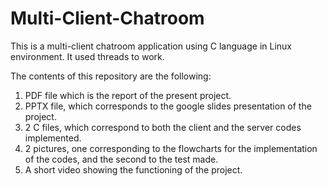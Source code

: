 # Multi-Client-Chatroom
This is a multi-client chatroom application using C language in Linux environment. It used threads to work.


The contents of this repository are the following:

1. PDF file which is the report of the present project.
2. PPTX file, which corresponds to the google slides presentation of the project.
3. 2 C files, which correspond to both the client and the server codes implemented.
4. 2 pictures, one corresponding to the flowcharts for the implementation of the codes, and the second to the test made.
5. A short video showing the functioning of the project.
